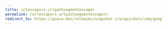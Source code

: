 ```yaml
---
title: urlescapers.urlpathsegmentescaper
permalink: /urlescapers.urlpathsegmentescaper/
redirect_to: https://guava.dev/releases/snapshot-jre/api/docs/com/google/common/net/UrlEscapers.html#urlPathSegmentEscaper--
---
```

